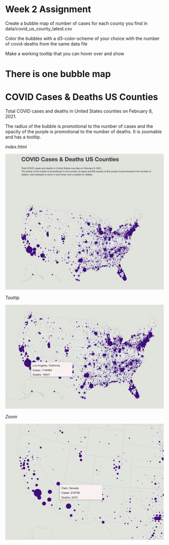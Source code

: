 # Week 2 Assignment

Create a bubble map of number of cases for each county you find in data/covid_us_county_latest.csv

Color the bubbles with a d3-color-scheme of your choice with the number of covid-deaths from the same data file

Make a working tooltip that you can hover over and show

#  There is one bubble map


# COVID Cases & Deaths US Counties

Total COVID cases and deaths in United States counties on February 8, 2021.



The  radius of the bubble is promotional to the number of cases and the opacity of the purple is promotional to the number of deaths. 
It is zoomable and has a tooltip.

*index.html*

![COVID cases](img/Total_COVID_cases_and_deaths_in_United_States_counties_February_8_2021.png?raw=true "COVID cases")

*Tooltip*

![COVID cases tooltip](img/Total_COVID_cases_and_deaths_in_United_States_counties_February_8_2021_Tooltip.png?raw=true "COVID cases tooltip")

*Zoom*

![COVID cases zoom](img/Total_COVID_cases_and_deaths_in_United_States_counties_February_8_2021_Zoom.png?raw=true "COVID cases zoom")





